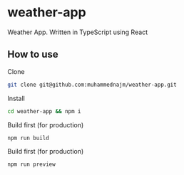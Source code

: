 # weather-app
Weather App. Written in TypeScript using React

## How to use
Clone
```bash
git clone git@github.com:muhammednajm/weather-app.git
```

Install
```bash
cd weather-app && npm i
```

Build first (for production)
```bash
npm run build
```

Build first (for production)
```bash
npm run preview
```
